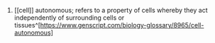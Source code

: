 1. [[cell]] autonomous; refers to a property of cells whereby they act independently of surrounding cells or tissues^[https://www.genscript.com/biology-glossary/8965/cell-autonomous]